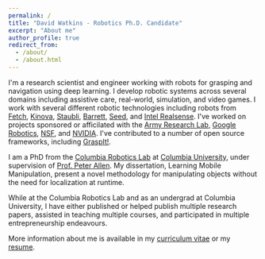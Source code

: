 ```yaml
---
permalink: /
title: "David Watkins - Robotics Ph.D. Candidate"
excerpt: "About me"
author_profile: true
redirect_from: 
  - /about/
  - /about.html
---
```


I'm a research scientist and engineer working with robots for grasping and navigation using deep learning. I develop robotic systems across several domains including assistive care, real-world, simulation, and video games. I work with several different robotic technologies including robots from [Fetch](https://fetchrobotics.com/), [Kinova](https://www.kinovarobotics.com/), [Staubli](https://www.staubli.com/en-us/robotics/), [Barrett](https://advanced.barrett.com/barretthand), [Seed](https://www.seedrobotics.com/), and [Intel Realsense](https://www.intel.com/content/www/us/en/architecture-and-technology/realsense-overview.html). I've worked on projects sponsored or afficilated with the [Army Research Lab](https://www.arl.army.mil/), [Google Robotics](https://research.google/teams/brain/robotics/), [NSF](https://www.nsf.gov/), and [NVIDIA](https://www.nvidia.com/en-us/research/). I've contributed to a number of open source frameworks, including [GraspIt!](https://graspit-simulator.github.io/).

I am a PhD from the [Columbia Robotics Lab](http://www.cs.columbia.edu/robotics/) at [Columbia University](https://www.columbia.edu/), under supervision of [Prof. Peter Allen](https://www.cs.columbia.edu/~allen/). My dissertation, Learning Mobile Manipulation, present a novel methodology for manipulating objects without the need for localization at runtime. 

While at the Columbia Robotics Lab and as an undergrad at Columbia University, I have either published or helped publish multiple research papers, assisted in teaching multiple courses, and participated in multiple entrepreneurship endeavours.

More information about me is available in my <a href="{{ base_url }}/cv">curriculum vitae</a> or my <a href="{{ base_url }}/resume">resume</a>.
